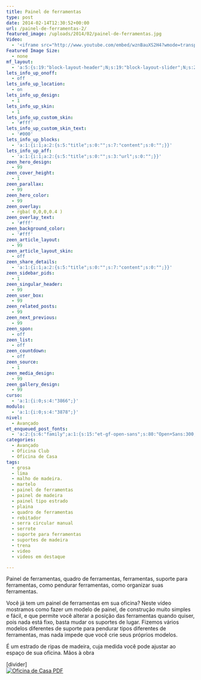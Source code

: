 ```yaml
---
title: Painel de ferramentas
type: post
date: 2014-02-14T12:30:52+00:00
url: /painel-de-ferramentas-2/
featured_image: /uploads/2014/02/painel-de-ferramentas.jpg
Video:
  - '<iframe src="http://www.youtube.com/embed/wznBauXS2H4?wmode=transparent" frameborder="0" width="620" height="380"></iframe>'
Featured Image Size:
  - none
mf_layout:
  - 'a:5:{s:19:"block-layout-header";N;s:19:"block-layout-slider";N;s:22:"block-layout-structure";s:10:"full-width";s:25:"block-layout-left_sidebar";s:12:"blog-sidebar";s:26:"block-layout-right_sidebar";s:12:"blog-sidebar";}'
lets_info_up_onoff:
  - off
lets_info_up_location:
  - on
lets_info_up_design:
  - 1
lets_info_up_skin:
  - 1
lets_info_up_custom_skin:
  - '#fff'
lets_info_up_custom_skin_text:
  - '#000'
lets_info_up_blocks:
  - 'a:1:{i:1;a:2:{s:5:"title";s:0:"";s:7:"content";s:0:"";}}'
lets_info_up_aff:
  - 'a:1:{i:1;a:2:{s:5:"title";s:0:"";s:3:"url";s:0:"";}}'
zeen_hero_design:
  - 99
zeen_cover_height:
  - 1
zeen_parallax:
  - 99
zeen_hero_color:
  - 99
zeen_overlay:
  - rgba( 0,0,0,0.4 )
zeen_overlay_text:
  - '#fff'
zeen_background_color:
  - '#fff'
zeen_article_layout:
  - 99
zeen_article_layout_skin:
  - off
zeen_share_details:
  - 'a:1:{i:1;a:2:{s:5:"title";s:0:"";s:7:"content";s:0:"";}}'
zeen_sidebar_pids:
  - 1
zeen_singular_header:
  - 99
zeen_user_box:
  - 99
zeen_related_posts:
  - 99
zeen_next_previous:
  - 99
zeen_spon:
  - off
zeen_list:
  - off
zeen_countdown:
  - off
zeen_source:
  - 1
zeen_media_design:
  - 99
zeen_gallery_design:
  - 99
curso:
  - 'a:1:{i:0;s:4:"3866";}'
modulo:
  - 'a:1:{i:0;s:4:"3878";}'
nivel:
  - Avançado
et_enqueued_post_fonts:
  - 'a:2:{s:6:"family";a:1:{s:15:"et-gf-open-sans";s:80:"Open+Sans:300,300italic,regular,italic,600,600italic,700,700italic,800,800italic";}s:6:"subset";a:2:{i:0;s:5:"latin";i:1;s:9:"latin-ext";}}'
categories:
  - Avançado
  - Oficina Club
  - Oficina de Casa
tags:
  - grosa
  - lima
  - malho de madeira.
  - martelo
  - painel de ferramentas
  - painel de madeira
  - painel tipo estrado
  - plaina
  - quadro de ferramentas
  - rebitador
  - serra circular manual
  - serrote
  - suporte para ferramentas
  - suportes de madeira
  - trena
  - video
  - videos em destaque

---
```

Painel de ferramentas, quadro de ferramentas, ferramentas, suporte para ferramentas, como pendurar ferramentas, como organizar suas ferramentas.

Você já tem um painel de ferramentas em sua oficina? Neste vídeo mostramos como fazer um modelo de painel, de construção muito simples e fácil, e que permite você alterar a posição das ferramentas quando quiser, pois nada está fixo, basta mudar os suportes de lugar. Fizemos vários modelos diferentes de suporte para pendurar tipos diferentes de ferramentas, mas nada impede que você crie seus próprios modelos.

É um estrado de ripas de madeira, cuja medida você pode ajustar ao espaço de sua oficina. Mãos à obra

[divider]  
[![Oficina de Casa PDF][1]][2]

 [1]: /uploads/pdf/download-pdf.png
 [2]: /uploads/2014/02/painel.pdf "Faça o download do PDF"